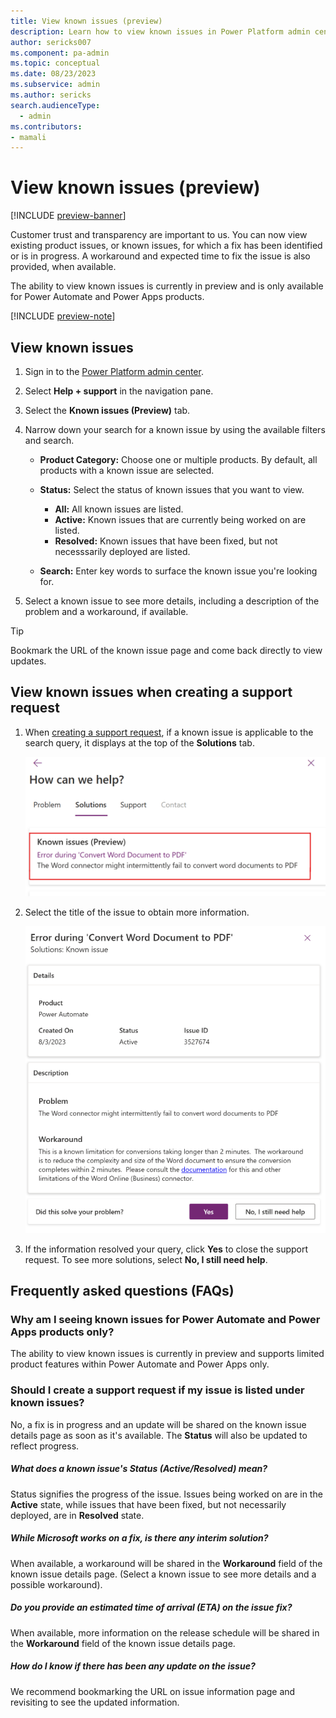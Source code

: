 ```yaml
---
title: View known issues (preview)
description: Learn how to view known issues in Power Platform admin center.
author: sericks007
ms.component: pa-admin
ms.topic: conceptual
ms.date: 08/23/2023
ms.subservice: admin
ms.author: sericks 
search.audienceType: 
  - admin
ms.contributors:
- mamali
---
```

# View known issues (preview)

[!INCLUDE [preview-banner](~/../shared-content/shared/preview-includes/preview-banner.md)]

Customer trust and transparency are important to us. You can now view existing product issues, or known issues, for which a fix has been identified or is in progress. A workaround and expected time to fix the issue is also provided, when available.  
  
The ability to view known issues is currently in preview and is only available for Power Automate and Power Apps products.

[!INCLUDE [preview-note](~/../shared-content/shared/preview-includes/preview-note.md)]

## View known issues  
  
1.  Sign in to the [Power Platform admin center](https://admin.powerplatform.microsoft.com/).
1.  Select **Help + support** in the navigation pane.
1.  Select the **Known issues (Preview)** tab.
1.  Narrow down your search for a known issue by using the available filters and search.

    - **Product Category:** Choose one or multiple products. By default, all products with a known issue are selected.
     - **Status:** Select the status of known issues that you want to view.
         
        - **All:** All known issues are listed.
        - **Active:** Known issues that are currently being worked on are listed.
        - **Resolved:** Known issues that have been fixed, but not necesssarily deployed are listed.

    - **Search:** Enter key words to surface the known issue you're looking for.
    
1.  Select a known issue to see more details, including a description of the problem and a workaround, if available.

> [!Tip]
> Bookmark the URL of the known issue page and come back directly to view updates.

## View known issues when creating a support request

1. When [creating a support request](get-help-support.md#view-solutions-or-create-a-support-request), if a known issue is applicable to the search query, it displays at the top of the **Solutions** tab.

    ![A screenshot of a computer Description automatically generated](media/known-issue-at-top.png)

1. Select the title of the issue to obtain more information.
     
    ![A screenshot of a computer Description automatically generated](media/still-need-help.png)

1. If the information resolved your query, click **Yes** to close the support request. To see more solutions, select **No, I still need help**.

## Frequently asked questions (FAQs)

### Why am I seeing known issues for Power Automate and Power Apps products only?

The ability to view known issues is currently in preview and supports limited product features within Power Automate and Power Apps only.
 
### Should I create a support request if my issue is listed under known issues?

No, a fix is in progress and an update will be shared on the known issue details page as soon as it's available. The **Status** will also be updated to reflect progress.

##### What does a known issue's Status (Active/Resolved) mean?

Status signifies the progress of the issue. Issues being worked on are in the **Active** state, while issues that have been fixed, but not necessarily deployed, are in **Resolved** state.

##### While Microsoft works on a fix, is there any interim solution?

When available, a workaround will be shared in the **Workaround** field of the known issue details page. (Select a known issue to see more details and a possible workaround).

##### Do you provide an estimated time of arrival (ETA) on the issue fix?

When available, more information on the release schedule will be shared in the **Workaround** field of the known issue details page.

#####  How do I know if there has been any update on the issue?

We recommend bookmarking the URL on issue information page and revisiting to see the updated information.

